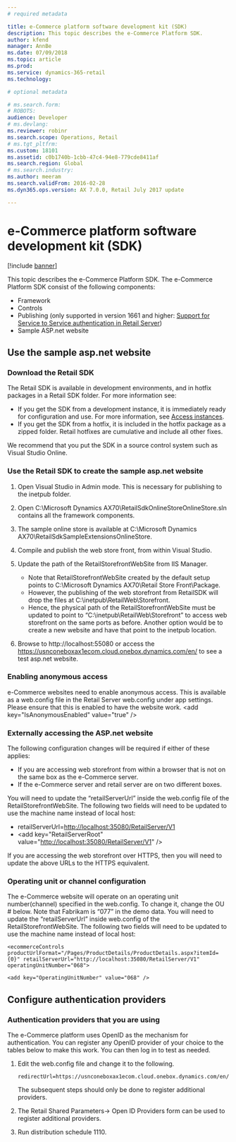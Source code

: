 ```yaml
---
# required metadata

title: e-Commerce platform software development kit (SDK)
description: This topic describes the e-Commerce Platform SDK.
author: kfend
manager: AnnBe
ms.date: 07/09/2018
ms.topic: article
ms.prod: 
ms.service: dynamics-365-retail
ms.technology: 

# optional metadata

# ms.search.form: 
# ROBOTS: 
audience: Developer
# ms.devlang: 
ms.reviewer: robinr
ms.search.scope: Operations, Retail
# ms.tgt_pltfrm: 
ms.custom: 18101
ms.assetid: c0b1740b-1cbb-47c4-94e8-779cde8411af
ms.search.region: Global
# ms.search.industry: 
ms.author: meeram
ms.search.validFrom: 2016-02-28
ms.dyn365.ops.version: AX 7.0.0, Retail July 2017 update

---
```


#  e-Commerce platform software development kit (SDK)

[!include [banner](../includes/banner.md)]

This topic describes the e-Commerce Platform SDK. The e-Commerce Platform SDK consist of the following components:

-   Framework
-   Controls
-   Publishing (only supported in version 1661 and higher: [Support for Service to Service authentication in Retail Server](https://community.dynamics.com/ax/b/axforretail/archive/2016/09/24/support-for-service-to-service-authentication-in-retail-server))
-   Sample ASP.net website

## Use the sample asp.net website


### Download the Retail SDK

The Retail SDK is available in development environments, and in hotfix packages in a Retail SDK folder. For more information see:

- If you get the SDK from a development instance, it is immediately ready for configuration and use. For more information, see [Access instances](../../dev-itpro/dev-tools/access-instances.md). 
- If you get the SDK from a hotfix, it is included in the hotfix package as a zipped folder. Retail hotfixes are cumulative and include all other fixes. 

We recommend that you put the SDK in a source control system such as Visual Studio Online.

### Use the Retail SDK to create the sample asp.net website
1.  Open Visual Studio in Admin mode. This is necessary for publishing to the inetpub folder.
2.  Open C:\\Microsoft Dynamics AX70\\RetailSdkOnlineStoreOnlineStore.sln contains all the framework components.
3.  The sample online store is available at C:\\Microsoft Dynamics AX70\\RetailSdkSampleExtensionsOnlineStore.
4.  Compile and publish the web store front, from within Visual Studio.
5.  Update the path of the RetailStorefrontWebSite from IIS Manager.
    -  Note that RetailStorefrontWebSite created by the default setup points to C:\\Microsoft Dynamics AX70\\Retail Store Front\\Package.
    -  However, the publishing of the web storefront from RetailSDK will drop the files at C:\\inetpub\\RetailWeb\\Storefront.
    -  Hence, the physical path of the RetailStorefrontWebSite must be updated to point to “C:\\inetpub\\RetailWeb\\Storefront” to access web storefront on the same ports as before. Another option would be to create a new website and have that point to the inetpub location.

6.  Browse to http://localhost:55080 or access the https://usnconeboxax1ecom.cloud.onebox.dynamics.com/en/ to see a test asp.net website.

### Enabling anonymous access

e-Commerce websites need to enable anonymous access. This is available as a web.config file in the Retail Server web.config under app settings. Please ensure that this is enabled to have the website work. &lt;add key="IsAnonymousEnabled" value="true" /&gt;

### Externally accessing the ASP.net website

The following configuration changes will be required if either of these applies:

-   If you are accessing web storefront from within a browser that is not on the same box as the e-Commerce server.
-   If the e-Commerce server and retail server are on two different boxes.

You will need to update the “retailServerUrl” inside the web.config file of the RetailStorefrontWebSite. The following two fields will need to be updated to use the machine name instead of local host:

- retailServerUrl=<http://localhost:35080/RetailServer/V1>
- &lt;add key="RetailServerRoot" value="<http://localhost:35080/RetailServer/V1>" /&gt;

If you are accessing the web storefront over HTTPS, then you will need to update the above URLs to the HTTPS equivalent.

### Operating unit or channel configuration

The e-Commerce website will operate on an operating unit number(channel) specified in the web.config. To change it, change the OU \# below. Note that Fabrikam is “077” in the demo data. You will need to update the “retailServerUrl” inside web.config of the RetailStorefrontWebSite. The following two fields will need to be updated to use the machine name instead of local host:

    <ecommerceControls productUrlFormat="/Pages/ProductDetails/ProductDetails.aspx?itemId={0}" retailServerUrl="http://localhost:35080/RetailServer/V1" operatingUnitNumber="068">

    <add key="OperatingUnitNumber" value="068" />

## Configure authentication providers
### Authentication providers that you are using

The e-Commerce platform uses OpenID as the mechanism for authentication. You can register any OpenID provider of your choice to the tables below to make this work. You can then log in to test as needed.

1.  Edit the web.config file and change it to the following.

        redirectUrl=https://usnconeboxax1ecom.cloud.onebox.dynamics.com/en/Pages/OauthV2Redirect/OauthV2Redirect.aspx

    The subsequent steps should only be done to register additional providers.

2.  The Retail Shared Parameters-&gt; Open ID Providers form can be used to register additional providers.
3.  Run distribution schedule 1110.

